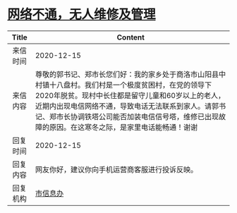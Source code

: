 # <a href="http://www.shangluo.gov.cn/zmhd/ldxxxx.jsp?urltype=leadermail.LeaderMailContentUrl&wbtreeid=1112&leadermailid=6701">网络不通，无人维修及管理</a>
|Title|Content|
|:---:|---|
|来信时间|2020-12-15|
|来信内容|尊敬的郭书记、郑市长您们好：我的家乡处于商洛市山阳县中村镇十八盘村。我们村是一个极度贫困村，在党的领导下2020年脱贫。现村中长住都是留守儿童和60岁以上的老人，近期内出现电信网络不通，导致电话无法联系到家人。请郭书记、郑市长协调铁塔公司能否加装电信信号塔，维修已出现故障的原因。在这寒冬之际，是家里电话能畅通！谢谢|
|回复时间|2020-12-15|
|回复内容|网友你好，建议你向手机运营商客服进行投诉反映。|
|回复机构|<a href="../../categories/agencies/市信息办.md">市信息办</a>|
